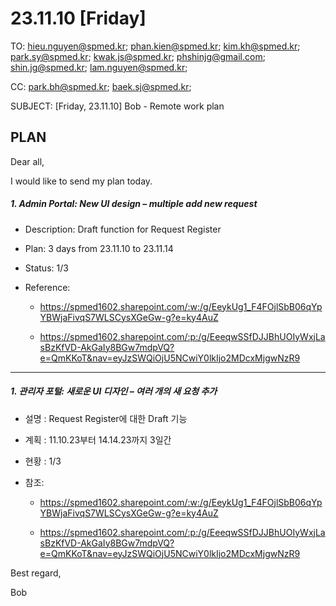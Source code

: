 # 23.11.10 [Friday]

TO: hieu.nguyen@spmed.kr; phan.kien@spmed.kr; kim.kh@spmed.kr; park.sy@spmed.kr; kwak.js@spmed.kr; phshinjg@gmail.com; shin.jg@spmed.kr; lam.nguyen@spmed.kr;

CC: park.bh@spmed.kr; baek.sj@spmed.kr;

SUBJECT: [Friday, 23.11.10] Bob - Remote work plan

## PLAN
Dear all,

I would like to send my plan today.

##### 1. Admin Portal: New UI design – multiple add new request

- Description: Draft function for Request Register

- Plan: 3 days from 23.11.10 to 23.11.14

- Status: 1/3

- Reference:

    - https://spmed1602.sharepoint.com/:w:/g/EeykUg1_F4FOjlSbB06qYpYBWjaFivqS7WLSCysXGeGw-g?e=ky4AuZ

    - https://spmed1602.sharepoint.com/:p:/g/EeeqwSSfDJJBhUOIyWxjLasBzKfVD-AkGaIy8BGw7mdpVQ?e=QmKKoT&nav=eyJzSWQiOjU5NCwiY0lkIjo2MDcxMjgwNzR9

-----

##### 1. 관리자 포털: 새로운 UI 디자인 – 여러 개의 새 요청 추가

- 설명 : Request Register에 대한 Draft 기능

- 계획 : 11.10.23부터 14.14.23까지 3일간

- 현황 : 1/3

- 참조:

    - https://spmed1602.sharepoint.com/:w:/g/EeykUg1_F4FOjlSbB06qYpYBWjaFivqS7WLSCysXGeGw-g?e=ky4AuZ

    - https://spmed1602.sharepoint.com/:p:/g/EeeqwSSfDJJBhUOIyWxjLasBzKfVD-AkGaIy8BGw7mdpVQ?e=QmKKoT&nav=eyJzSWQiOjU5NCwiY0lkIjo2MDcxMjgwNzR9

Best regard,

Bob